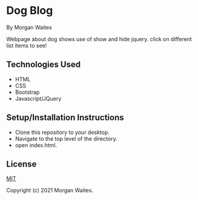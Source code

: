 # Dog Blog

By Morgan Waites

Webpage about dog shows use of show and hide jquery. click on different list items to see!

## Technologies Used
* HTML
* CSS
* Bootstrap
* Javascript/JQuery

## Setup/Installation Instructions
* Clone this repository to your desktop.
* Navigate to the top level of the directory.
* open index.html.

## License
[MIT](https://opensource.org/licenses/MIT)

Copyright (c) 2021 Morgan Waites.

